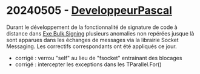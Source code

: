 # 20240505 - [DeveloppeurPascal](https://github.com/DeveloppeurPascal)

Durant le développement de la fonctionnalité de signature de code à distance dans [Exe Bulk Signing](https://github.com/DeveloppeurPascal/ExeBulkSigning) plusieurs anomalies non repérées jusque là sont apparues dans les échanges de messages via la librairie Socket Messaging. Les correctifs correspondants ont été appliqués ce jour.

* corrigé : verrou "self" au lieu de "fsocket" entrainant des blocages
* corrigé : intercepter les exceptions dans les TParallel.For()
